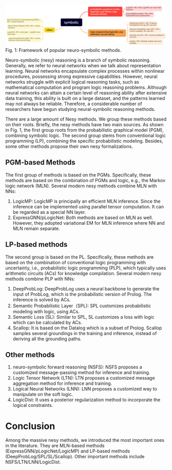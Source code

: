 ![](neuro-symbolic.png)
Fig. 1: Framework of popular neuro-symbolic methods.


Neuro-symbolic (nesy) reasoning is a branch of symbolic reasoning. Generally, we refer to neural networks when we talk about representation learning. Neural networks encapsulate complex processes within nonlinear procedures, possessing strong expressive capabilities. However, neural networks struggle with explicit logical reasoning tasks, such as mathematical computation and program logic reasoning problems. Although neural networks can attain a certain level of reasoning ability after extensive data training, this ability is built on a large dataset, and the patterns learned may not always be reliable. Therefore, a considerable number of researchers have begun studying neural-symbolic reasoning methods.

There are a large amount of Nesy methods. We group these methods based on their roots. Briefly, the nesy methods have two main sources. As shown in Fig. 1, the first group roots from the probabilistic graphical model (PGM), combining symbolic logic. The second group stems from conventional logic programming (LP), combining the specific probabilistic modeling. Besides, some other methods propose their own nesy formalizations. 

## PGM-based Methods

The first group of methods is based on the PGMs. Specifically, these methods are based on the combination of PGMs and logic, e.g., the Markov logic network (MLN). Several modern nesy methods combine MLN with NNs:

1. LogicMP: LogicMP is principally an efficient MLN inference. Since the inference can be implemented using parallel tensor computation. It can be regarded as a special NN layer.
2. ExpressGNN/pLogicNet: Both methods are based on MLN as well. However, they adopted variational EM for MLN inference where NN and MLN remain separate.


## LP-based methods

The second group is based on the PL. Specifically, these methods are based on the combination of conventional logic programming with uncertainty, i.e., probabilistic logic programming (PLP), which typically uses arithmetic circuits (ACs) for knowledge compilation. Several modern nesy methods combine PLP with NNs:

1. DeepProbLog: DeepProbLog uses a neural backbone to generate the input of ProbLog, which is the probabilistic version of Prolog. The inference is solved by ACs.
2. Semantic Probabilistic Layer（SPL): SPL customizes probabilistic modeling with logic, using ACs. 
3. Semantic Loss (SL): Similar to SPL, SL customizes a loss with logic which can be calculated by ACs.
4. Scallop: It is based on the Datalog which is a subset of Prolog. Scallop samples several groundings in the training and inference, instead of deriving all the grounding paths.


## Other methods
1. neuro-symbolic forward reasoning (NSFS): NSFS proposes a customized message-passing method for inference and training. 
2. Logic Tensor Network (LTN): LTN proposes a customized message aggregation method for inference and training.
3. Logical Neural Networks (LNN): LNN proposes a customized way to manipulate on the soft logic.
4. LogicDist: It uses a posterior regularization method to incorporate the logical constraints.


# Conclusion
Among the massive nesy methods, we introduced the most important ones in the literature. They are MLN-based methods (ExpressGNN/pLogicNet/LogicMP) and LP-based methods (DeepProbLog/SPL/SL/Scallop). Other important methods include NSFS/LTN/LNN/LogicDist.
